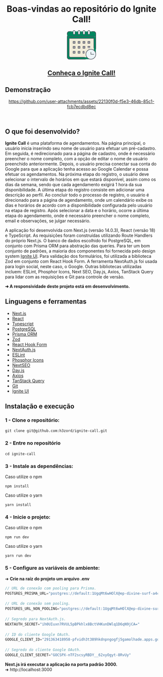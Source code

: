 <h1 align="center">Boas-vindas ao repositório do Ignite Call!</h1>

<div align="center"><img src="public/icon-app.svg"/></div>

<h2 align="center">
  <a href="https://app-ignite-call.vercel.app" target="_blank">
    Conheça o Ignite Call!
  </a>
</h2>

## Demonstração

<div align="center">

  https://github.com/user-attachments/assets/22130f0d-f5e3-46db-85c1-fcb7ecdbd8ec

</div>

<br/>

## O que foi desenvolvido?

<strong>Ignite Call</strong> é uma plataforma de agendamentos. Na página principal, o usuário inicia inserindo seu nome de usuário para efetuar um pré-cadastro. Em seguida, é redirecionado para a página de cadastro, onde é necessário preencher o nome completo, com a opção de editar o nome de usuário preenchido anteriormente. Depois, o usuário precisa conectar sua conta do Google para que a aplicação tenha acesso ao Google Calendar e possa efetuar os agendamentos. Na próxima etapa do registro, o usuário deve selecionar o intervalo de horários em que estará disponível, assim como os dias da semana, sendo que cada agendamento exigirá 1 hora da sua disponibilidade. A última etapa do registro consiste em adicionar uma descrição ao perfil. Ao concluir todo o processo de registro, o usuário é direcionado para a página de agendamento, onde um calendário exibe os dias e horários de acordo com a disponibilidade configurada pelo usuário na etapa de registro. Após selecionar a data e o horário, ocorre a última etapa do agendamento, onde é necessário preencher o nome completo, email e observações, se julgar necessário.

A aplicação foi desenvolvida com Next.js (versão 14.0.3), React (versão 18) e TypeScript. As requisições foram construídas utilizando Route Handlers do próprio Next.js. O banco de dados escolhido foi PostgreSQL, em conjunto com Prisma ORM para abstração das queries. Para ter um bom conjunto de padrões, a maioria dos componentes foi fornecida pelo design system [Ignite UI](https://github.com/h3zord/ignite-ui). Para validação dos formulários, foi utilizada a biblioteca Zod em conjunto com React Hook Form. A ferramenta NextAuth.js foi usada para login social, neste caso, o Google. Outras bibliotecas utilizadas incluem: ESLint, Phosphor Icons, Next SEO, Day.js, Axios, TanStack Query para lidar com as requisições e Git para controle de versão.

<strong>➜ A responsividade deste projeto está em desenvolvimento.</strong>

## Linguagens e ferramentas

- [Next.js](https://nextjs.org/)
- [React](https://react.dev/)
- [Typescript](https://www.typescriptlang.org/)
- [PostgreSQL](https://www.postgresql.org/)
- [Prisma ORM](https://www.prisma.io/)
- [Zod](https://zod.dev/)
- [React Hook Form](https://react-hook-form.com/)
- [NextAuth.js](https://next-auth.js.org/)
- [ESLint](https://eslint.org/)
- [Phosphor Icons](https://phosphoricons.com/)
- [NextSEO](https://github.com/garmeeh/next-seo)
- [Day.js](https://day.js.org/)
- [Axios](https://axios-http.com/ptbr/)
- [TanStack Query](https://tanstack.com/)
- [Git](https://git-scm.com/)
- [Ignite UI](https://github.com/h3zord/ignite-ui)

## Instalação e execução

### 1 - Clone o repositório:
```
git clone git@github.com:h3zord/ignite-call.git
```

### 2 - Entre no repositório
```
cd ignite-call
```

### 3 - Instale as dependências:
Caso utilize o npm
```
npm install
```
Caso utilize o yarn
```
yarn install
```

### 4 - Inicie o projeto:
Caso utilize o npm
```
npm run dev
```
Caso utilize o yarn
```
yarn run dev
```

### 5 - Configure as variáveis de ambiente:
➜ <strong>Crie na raíz do projeto um arquivo .env</strong>

```javascript
// URL de conexão com pooling para Prisma.
POSTGRES_PRISMA_URL="postgres://default:1UgqMt6wHOlX@ep-divine-surf-a4cofl3v-pooler.us-east-1.aws.neon.tech:5432/verceldb?sslmode=require&pgbouncer=true&connect_timeout=15"

// URL de conexão sem pooling.
POSTGRES_URL_NON_POOLING="postgres://default:1UgqMt6wHOlX@ep-divine-surf-a4cofl3v.us-east-1.aws.neon.tech:5432/verceldb?sslmode=require"

// Segredo para NextAuth.js.
NEXTAUTH_SECRET="ih0UIuxn7RVUL5pBPkhlx8BctVHKunDWlq1D6qN9jCA="

// ID do cliente Google OAuth.
GOOGLE_CLIENT_ID="291363418958-pfvidh3t389hkdnpngogfj5gamolhade.apps.googleusercontent.com"

// Segredo do cliente Google OAuth.
GOOGLE_CLIENT_SECRET="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"
```

<strong>Next.js irá executar a aplicação na porta padrão 3000.</strong>
<br/>
➜ http://localhost:3000
